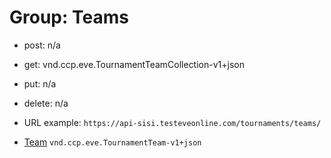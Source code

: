 # Group: Teams

* post: n/a  
* get: vnd.ccp.eve.TournamentTeamCollection-v1+json  
* put: n/a  
* delete: n/a  

* URL example: `https://api-sisi.testeveonline.com/tournaments/teams/` 


* [Team](7/teams/0/TournamentTeam.md) `vnd.ccp.eve.TournamentTeam-v1+json`

